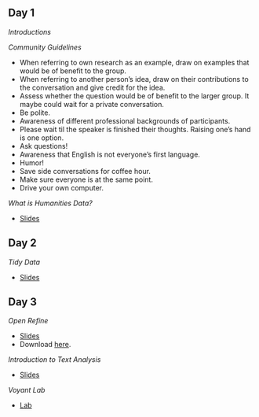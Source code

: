 
## Day 1
*Introductions*

*Community Guidelines*
- When referring to own research as an example, draw on examples that would be of benefit to the group.
- When referring to another person’s idea, draw on their contributions to the conversation and give credit for the idea. 
- Assess whether the question would be of benefit to the larger group. It maybe could wait for a private conversation. 
- Be polite. 
- Awareness of different professional backgrounds of participants. 
- Please wait til the speaker is finished their thoughts. Raising one’s hand is one option.
- Ask questions! 
- Awareness that English is not everyone’s first language. 
- Humor!
- Save side conversations for coffee hour. 
- Make sure everyone is at the same point. 
- Drive your own computer. 

*What is Humanities Data?*
- [Slides](https://docs.google.com/presentation/d/1L5zp7CjSc4R3byxoJr61RBv-BjRY97gKSzzgdHmsSL4/edit?usp=sharing)


## Day 2

*Tidy Data*
- [Slides](https://docs.google.com/presentation/d/1VoEIt-LCD8e5pQR6sR22NoRF2YmLKdb3yPTbTnh2LDI/edit?usp=sharing)
## Day 3
*Open Refine*
- [Slides](https://docs.google.com/presentation/d/16IUSOblKuo0sAT10S3d1oOAAlP3W_2vvqhDdtYJLIn8/edit?usp=sharing)
- Download [here](http://openrefine.org/download.html).

*Introduction to Text Analysis*
- [Slides](https://docs.google.com/presentation/d/1fwFtEfneqd_sFEIxYBk_3xBnaOWr_Mepgx_fwTQVCks/edit?usp=sharing)

*Voyant Lab*
- [Lab](https://github.com/nolauren/workshops/blob/master/esu19/lab_voyant.md)
